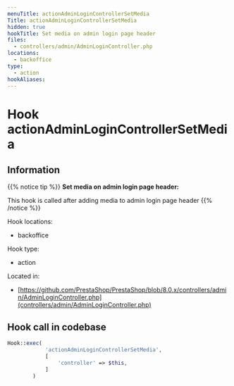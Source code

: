 ```yaml
---
menuTitle: actionAdminLoginControllerSetMedia
Title: actionAdminLoginControllerSetMedia
hidden: true
hookTitle: Set media on admin login page header
files:
  - controllers/admin/AdminLoginController.php
locations:
  - backoffice
type:
  - action
hookAliases:
---
```


# Hook actionAdminLoginControllerSetMedia

## Information

{{% notice tip %}}
**Set media on admin login page header:** 

This hook is called after adding media to admin login page header
{{% /notice %}}

Hook locations: 
  - backoffice

Hook type: 
  - action

Located in: 
  - [https://github.com/PrestaShop/PrestaShop/blob/8.0.x/controllers/admin/AdminLoginController.php](controllers/admin/AdminLoginController.php)

## Hook call in codebase

```php
Hook::exec(
            'actionAdminLoginControllerSetMedia',
            [
                'controller' => $this,
            ]
        )
```